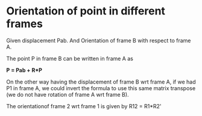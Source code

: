 # Orientation of point in different frames

Given displacement Pab. And Orientation of frame B with respect to frame A.

The point P in frame B can be written in frame A as

**P = Pab + R*P**

On the other way having the displacement of frame B wrt frame A, if we had P1 in frame A, we could invert the formula to use this same matrix transpose (we do not have rotation of frame A wrt frame B).

The orientationof frame 2 wrt frame 1 is given by R12 = R1*R2'
